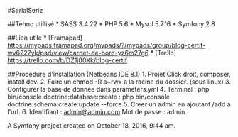 #SerialSeriz

##Tehno utillisé 
        * SASS 3.4.22
        * PHP 5.6
        * Mysql 5.7.16
        * Symfony 2.8

##Lien utile
        * [Framapad] https://mypads.framapad.org/mypads/?/mypads/group/blog-certif-wv6227yk/pad/view/carnet-de-bord-yz6m27g6
        * [Trello] https://trello.com/b/DZ1j00Xk/blog-certif

##Procédure d'installation (Netbeans IDE 8.1)
        1. Projet Click droit, composer, install dev.
        2. Faire un chmod -R a+rwx a la racine du dossier. (sous linux)
        3. Configurer la base de donnée dans parameters.yml
        4. Terminal : php bin/console doctrine:database:create
                    : php bin/console doctrine:schema:create:update --force
        5. Creer un admin en ajoutant /add a l'url.
        6. Identifiant : admin@admin.com
           Mot de passe : admin


A Symfony project created on October 18, 2016, 9:44 am.
